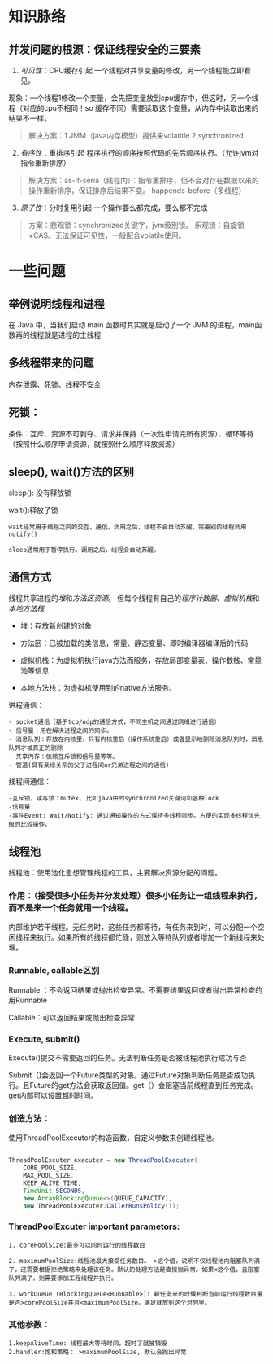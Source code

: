# 知识脉络

## 并发问题的根源：保证线程安全的三要素

1. *可见性*：CPU缓存引起
一个线程对共享变量的修改，另一个线程能立即看见。

现象：一个线程1修改一个变量，会先把变量放到cpu缓存中，但这时，另一个线程（对应的cpu不相同！so 缓存不同）需要读取这个变量，从内存中读取出来的结果不一样。


> 解决方案：1 JMM（java内存模型）提供来volatitle 2 synchronized

2. *有序性*：重排序引起
程序执行的顺序按照代码的先后顺序执行。（允许jvm对指令重新排序）

> 解决方案：as-if-seria（线程内）：指令重排序，但不会对存在数据以来的操作重新排序，保证排序后结果不变。
> happends-before（多线程）

3. *原子性*：分时复用引起
一个操作要么都完成，要么都不完成

> 方案：悲观锁：synchronized关键字，jvm级别锁。
> 乐观锁：自旋锁+CAS。无法保证可见性，一般配合volatile使用。


# 一些问题
## 举例说明线程和进程

在 Java 中，当我们启动 main 函数时其实就是启动了一个 JVM 的进程，main函数再的线程就是进程的主线程

## 多线程带来的问题

内存泄露、死锁、线程不安全

## 死锁：

条件：互斥、资源不可剥夺、请求并保持（一次性申请完所有资源）、循环等待（按照什么顺序申请资源，就按照什么顺序释放资源）

## sleep(), wait()方法的区别
sleep(): 没有释放锁

wait():释放了锁

    wait经常用于线程之间的交互、通信。调用之后，线程不会自动苏醒，需要别的线程调用notify()
    
    sleep通常用于暂停执行。调用之后，线程会自动苏醒。


## 通信方式

线程共享进程的*堆*和*方法区资源*。
但每个线程有自己的*程序计数器*、*虚拟机栈*和*本地方法栈*


- 堆：存放新创建的对象

- 方法区：已被加载的类信息，常量、静态变量、即时编译器编译后的代码 

- 虚拟机栈：为虚拟机执行java方法而服务，存放局部变量表、操作数栈、常量池等信息

- 本地方法栈：为虚拟机使用到的native方法服务。

进程通信：

    - socket通信（基于tcp/udp的通信方式，不同主机之间通过网络进行通信）
    - 信号量：用在解决进程之间的同步。
    - 消息队列：存放在内核里，只有内核重启（操作系统重启）或者显示地删除消息队列时，消息队列才被真正的删除
    - 共享内存：依赖互斥锁和信号量等等。
    - 管道(具有亲缘关系的父子进程间or兄弟进程之间的通信)

线程间通信：

    -互斥锁，读写锁：mutex, 比如java中的synchronized关键词和各种lock
    -信号量:
    -事件Event: Wait/Notify: 通过通知操作的方式保持多线程同步。方便的实现多线程优先级的比较操作。


## 线程池


线程池：使用池化思想管理线程的工具，主要解决资源分配的问题。

### 作用：（接受很多小任务并分发处理）很多小任务让一组线程来执行，而不是来一个任务就用一个线程。

内部维护若干线程。无任务时，这些任务都等待，有任务来到时，可以分配一个空闲线程来执行。如果所有的线程都忙碌，则放入等待队列或者增加一个新线程来处理。

### Runnable, callable区别

Runnable ：不会返回结果或抛出检查异常。不需要结果返回或者抛出异常检查的用Runnable

Callable：可以返回结果或抛出检查异常

### Execute, submit()

Execute()提交不需要返回的任务。无法判断任务是否被线程池执行成功与否

Submit（)会返回一个Future类型的对象。通过Future对象判断任务是否成功执行。且Future的get方法会获取返回值。get（）会阻塞当前线程直到任务完成。get内部可以设置超时时间。

### 创造方法：
使用ThreadPoolExecutor的构造函数，自定义参数来创建线程池。
```java

ThreadPoolExcuter executer = new ThreadPoolExecuter(
    CORE_POOL_SIZE,
    MAX_POOL_SIZE,
    KEEP_ALIVE_TIME,
    TimeUnit.SECONDS,
    new ArrayBlockingQueue<>(QUEUE_CAPACITY),
    new ThreadPoolExecuter.CallerRunsPolicy());
```

### ThreadPoolExcuter important parametors:

    1. corePoolSize:最多可以同时运行的线程数目

    2. maximumPoolSize:线程池最大接受任务数目。 >这个值，说明不仅线程池内阻塞队列满了，还需要根据拒绝策略来处理该任务。默认的处理方法是直接抛异常。如果<这个值，且阻塞队列满了，则需要添加工程线程并执行。
    
    3. workQueue (BlockingQueue<Runnable>): 新任务来的时候判断当前运行线程数目量是否>corePoolSize并且<maximumPoolSize。满足就放到这个对列里。

### 其他参数：

    1.keepAliveTime: 线程最大等待时间，超时了就被销毁
    2.handler:饱和策略： >maximumPoolSize, 默认会抛出异常


